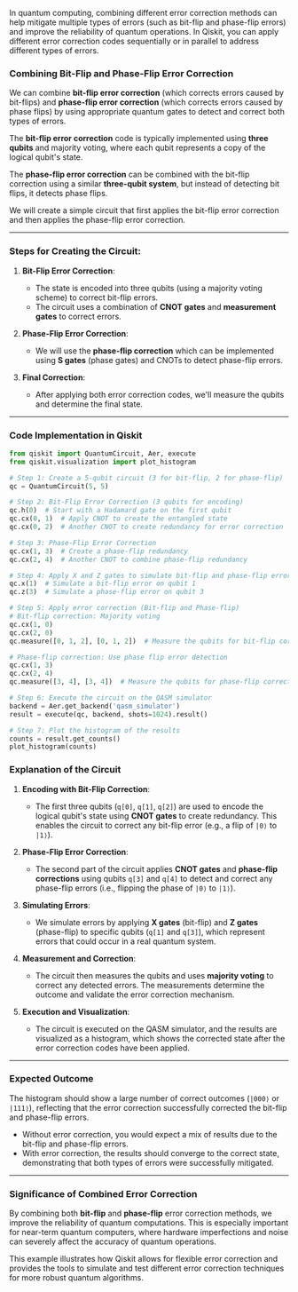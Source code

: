 In quantum computing, combining different error correction methods can help mitigate multiple types of errors (such as bit-flip and phase-flip errors) and improve the reliability of quantum operations. In Qiskit, you can apply different error correction codes sequentially or in parallel to address different types of errors.

### **Combining Bit-Flip and Phase-Flip Error Correction**

We can combine **bit-flip error correction** (which corrects errors caused by bit-flips) and **phase-flip error correction** (which corrects errors caused by phase flips) by using appropriate quantum gates to detect and correct both types of errors.

The **bit-flip error correction** code is typically implemented using **three qubits** and majority voting, where each qubit represents a copy of the logical qubit's state.

The **phase-flip error correction** can be combined with the bit-flip correction using a similar **three-qubit system**, but instead of detecting bit flips, it detects phase flips.

We will create a simple circuit that first applies the bit-flip error correction and then applies the phase-flip error correction.

---

### **Steps for Creating the Circuit:**

1. **Bit-Flip Error Correction**: 
   - The state is encoded into three qubits (using a majority voting scheme) to correct bit-flip errors.
   - The circuit uses a combination of **CNOT gates** and **measurement gates** to correct errors.

2. **Phase-Flip Error Correction**: 
   - We will use the **phase-flip correction** which can be implemented using **S gates** (phase gates) and CNOTs to detect phase-flip errors.

3. **Final Correction**: 
   - After applying both error correction codes, we'll measure the qubits and determine the final state.

---

### **Code Implementation in Qiskit**

```python
from qiskit import QuantumCircuit, Aer, execute
from qiskit.visualization import plot_histogram

# Step 1: Create a 5-qubit circuit (3 for bit-flip, 2 for phase-flip)
qc = QuantumCircuit(5, 5)

# Step 2: Bit-Flip Error Correction (3 qubits for encoding)
qc.h(0)  # Start with a Hadamard gate on the first qubit
qc.cx(0, 1)  # Apply CNOT to create the entangled state
qc.cx(0, 2)  # Another CNOT to create redundancy for error correction

# Step 3: Phase-Flip Error Correction
qc.cx(1, 3)  # Create a phase-flip redundancy
qc.cx(2, 4)  # Another CNOT to combine phase-flip redundancy

# Step 4: Apply X and Z gates to simulate bit-flip and phase-flip errors
qc.x(1)  # Simulate a bit-flip error on qubit 1
qc.z(3)  # Simulate a phase-flip error on qubit 3

# Step 5: Apply error correction (Bit-flip and Phase-flip)
# Bit-flip correction: Majority voting
qc.cx(1, 0)
qc.cx(2, 0)
qc.measure([0, 1, 2], [0, 1, 2])  # Measure the qubits for bit-flip correction

# Phase-flip correction: Use phase flip error detection
qc.cx(1, 3)
qc.cx(2, 4)
qc.measure([3, 4], [3, 4])  # Measure the qubits for phase-flip correction

# Step 6: Execute the circuit on the QASM simulator
backend = Aer.get_backend('qasm_simulator')
result = execute(qc, backend, shots=1024).result()

# Step 7: Plot the histogram of the results
counts = result.get_counts()
plot_histogram(counts)
```

### **Explanation of the Circuit**

1. **Encoding with Bit-Flip Correction**:
   - The first three qubits (`q[0]`, `q[1]`, `q[2]`) are used to encode the logical qubit's state using **CNOT gates** to create redundancy. This enables the circuit to correct any bit-flip error (e.g., a flip of `|0⟩` to `|1⟩`).

2. **Phase-Flip Error Correction**:
   - The second part of the circuit applies **CNOT gates** and **phase-flip corrections** using qubits `q[3]` and `q[4]` to detect and correct any phase-flip errors (i.e., flipping the phase of `|0⟩` to `|1⟩`).

3. **Simulating Errors**:
   - We simulate errors by applying **X gates** (bit-flip) and **Z gates** (phase-flip) to specific qubits (`q[1]` and `q[3]`), which represent errors that could occur in a real quantum system.

4. **Measurement and Correction**:
   - The circuit then measures the qubits and uses **majority voting** to correct any detected errors. The measurements determine the outcome and validate the error correction mechanism.

5. **Execution and Visualization**:
   - The circuit is executed on the QASM simulator, and the results are visualized as a histogram, which shows the corrected state after the error correction codes have been applied.

---

### **Expected Outcome**

The histogram should show a large number of correct outcomes (`|000⟩` or `|111⟩`), reflecting that the error correction successfully corrected the bit-flip and phase-flip errors.

- Without error correction, you would expect a mix of results due to the bit-flip and phase-flip errors.
- With error correction, the results should converge to the correct state, demonstrating that both types of errors were successfully mitigated.

---

### **Significance of Combined Error Correction**

By combining both **bit-flip** and **phase-flip** error correction methods, we improve the reliability of quantum computations. This is especially important for near-term quantum computers, where hardware imperfections and noise can severely affect the accuracy of quantum operations.

This example illustrates how Qiskit allows for flexible error correction and provides the tools to simulate and test different error correction techniques for more robust quantum algorithms.